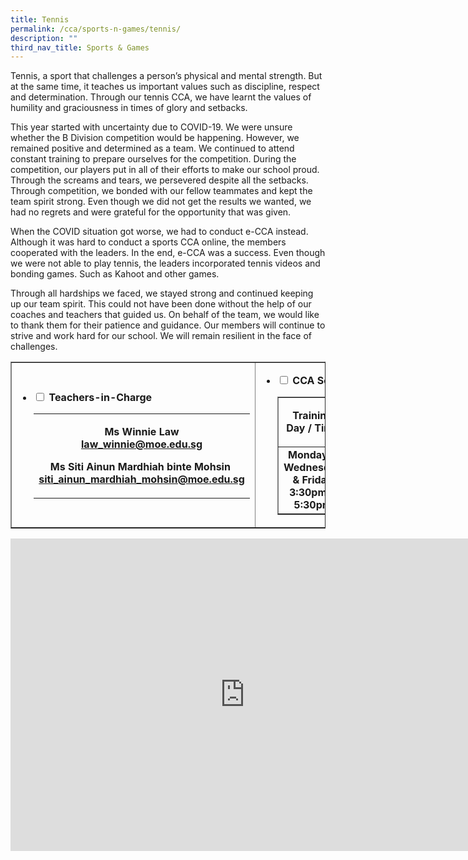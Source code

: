 ```yaml
---
title: Tennis
permalink: /cca/sports-n-games/tennis/
description: ""
third_nav_title: Sports & Games
---
```

<p>Tennis, a sport that challenges a person&rsquo;s physical and mental strength. But at the same time, it teaches us important values such as discipline, respect and determination. Through our tennis CCA, we have learnt the values of humility and graciousness in times of glory and setbacks.</p>
<p>This year started with uncertainty due to COVID-19. We were unsure whether the B Division competition would be happening. However, we remained positive and determined as a team. We continued to attend constant training to prepare ourselves for the competition. During the competition, our players put in all of their efforts to make our school proud. Through the screams and tears, we persevered despite all the setbacks. Through competition, we bonded with our fellow teammates and kept the team spirit strong. Even though we did not get the results we wanted, we had no regrets and were grateful for the opportunity that was given.&nbsp;</p>
<p>When the COVID situation got worse, we had to conduct e-CCA instead. Although it was hard to conduct a sports CCA online, the members cooperated with the leaders. In the end, e-CCA was a success. Even though we were not able to play tennis, the leaders incorporated tennis videos and bonding games. Such as Kahoot and other games.&nbsp;</p>
<p>Through all hardships we faced, we stayed strong and continued keeping up our team spirit. This could not have been done without the help of our coaches and teachers that guided us. On behalf of the team, we would like to thank them for their patience and guidance. Our members will continue to strive and work hard for our school. We will remain resilient in the face of challenges.</p>
<table style="border-collapse: collapse; width: 100%;" border="1">
<tbody>
<tr>
<td style="width: 50%;">
<ul class="jekyllcodex_accordion">
<li><strong><input id="accordion1" type="checkbox" /> <label for="accordion1">Teachers-in-Charge</label></strong>
<div>
<table class="iveo_table ives_tab_green ive_eobj_left">
<tbody>
<tr>
<td>
<p style="text-align: center;"><strong>Ms Winnie Law<br /><a href="mailto:law_winnie@moe.edu.sg" target="">law_winnie@moe.edu.sg</a><br /></strong></p>
<p style="text-align: center;"><strong>Ms Siti Ainun Mardhiah binte Mohsin&nbsp;<br /><a href="mailto:siti_ainun_mardhiah_mohsin@moe.edu.sg" target="">siti_ainun_mardhiah_mohsin@moe.edu.sg</a><br /></strong></p>
</td>
</tr>
</tbody>
</table>
</div>
</li>
</ul>
</td>
<td style="width: 50%;">
<ul class="jekyllcodex_accordion">
<li><strong><input id="accordion2" type="checkbox" /> <label for="accordion2">CCA Schedule</label></strong>
<div>
<table style="border-collapse: collapse; width: 100%;" border="1">
<tbody>
<tr>
<td style="width: 50%; text-align: center;"><strong>Training Day / Time<br /></strong></td>
<td style="width: 50%; text-align: center;">
<p style="text-align: center;"><strong>Training Venue</strong></p>
</td>
</tr>
<tr>
<td style="width: 50%; text-align: center;">
<div><strong>Monday &amp; Wednesday &amp; Friday</strong></div>
<div><strong>3:30pm - 5:30pm</strong></div>
</td>
<td style="width: 50%; text-align: center;">
<div><strong>Sports SG&nbsp;</strong></div>
<div><strong>Tennis Centre</strong></div>
</td>
</tr>
</tbody>
</table>
</div>
</li>
</ul>
</td>
</tr>
</tbody>
</table>
<iframe src="https://docs.google.com/presentation/d/e/2PACX-1vRHrconpf_PShaCsmCoLFlJOEA5Ks5kiibhbSWC_3RwmIs5qcU2IZgV5whcVs81-uctSovDQk9jcYvE/embed?start=false&loop=false&delayms=3000" frameborder="0" width="750" height="500" allowfullscreen="true"></iframe>